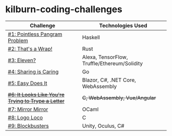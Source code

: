 # kilburn-coding-challenges

Challenge | Technologies Used
--- | ---
[#1: Pointless Pangram Problem](challenge-1-pointless-pangram-problem) | Haskell
[#2: That's a Wrap!](challenge-2-thats-a-wrap) | Rust
[#3: Eleven?](challenge-3-eleven) | Alexa, TensorFlow, Truffle/Ethereum/Solidity
[#4: Sharing is Caring](challenge-4-sharing-is-caring) | Go
[#5: Easy Does It](challenge-5-easy-does-it) | Blazor, C#, .NET Core, WebAssembly
~~[#6: It Looks Like You're Trying to Trype a Letter](challenge-6-it-looks-like-youre-trying-to-trype-a-letter)~~ | ~~C, WebAssembly, Vue/Angular~~
[#7: Mirror Mirror](challenge-7-mirror-mirror) | OCaml
[#8: Logo Loco](challenge-8-logo-loco) | C
[#9: Blockbusters](challenge-9-blockbusters) | Unity, Oculus, C#
